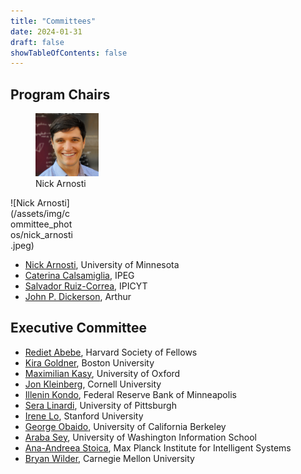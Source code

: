 ```yaml
---
title: "Committees"
date: 2024-01-31
draft: false
showTableOfContents: false
---
```


## Program Chairs

<figure style="max-width:20%">
    <img src="/assets/img/committee_photos/nick_arnosti.jpeg"
         alt="Nick Arnosti">
    <figcaption>Nick Arnosti</figcaption>
</figure>

<div style="max-width:20%">
![Nick Arnosti](/assets/img/committee_photos/nick_arnosti.jpeg)
</div>

- [Nick Arnosti](https://nickarnosti.com/), University of Minnesota
- [Caterina Calsamiglia](https://sites.google.com/site/caterinacalsamiglia/), IPEG
- [Salvador Ruiz-Correa](https://scholar.google.com/citations?user=LJNs7nwAAAAJ&hl=en&inst=7289110936595769722), IPICYT
- [John P. Dickerson](https://jpdickerson.com/), Arthur 

<!-- ## General Chairs
- [Name Surname](), University
- [Name Surname](), University -->

## Executive Committee
- [Rediet Abebe](https://www.cs.cornell.edu/~red/), Harvard Society of Fellows
- [Kira Goldner](https://www.kiragoldner.com/), Boston University
- [Maximilian Kasy](https://maxkasy.github.io/home/), University of Oxford
- [Jon Kleinberg](https://www.cs.cornell.edu/home/kleinber/), Cornell University
- [Illenin Kondo](https://www.illenin.com/), Federal Reserve Bank of Minneapolis
- [Sera Linardi](http://www.linardi.gspia.pitt.edu/), University of Pittsburgh
- [Irene Lo](https://sites.google.com/view/irene-lo), Stanford University
- [George Obaido](https://www.georgeobaido.com/), University of California Berkeley
- [Araba Sey](https://tascha.uw.edu/people/araba-sey/), University of Washington Information School
- [Ana-Andreea Stoica](http://www.columbia.edu/~as5001/), Max Planck Institute for Intelligent Systems
- [Bryan Wilder](https://bryanwilder.github.io/), Carnegie Mellon University
